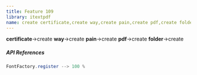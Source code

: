 ```yaml
---
title: Feature 109
library: itextpdf
name: create certificate,create way,create pain,create pdf,create folder
---
```


**certificate**->create **way**->create **pain**->create **pdf**->create **folder**->create 

##### API References

```java
FontFactory.register --> 100 %
```
